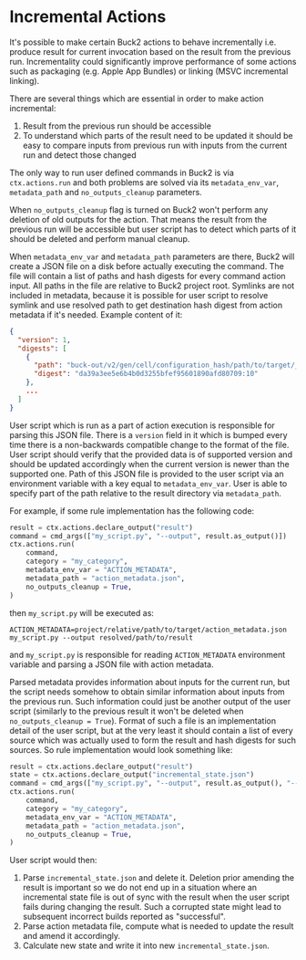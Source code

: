 # Incremental Actions

It's possible to make certain Buck2 actions to behave incrementally i.e. produce result for current invocation based on the result from the previous run. Incrementality could significantly improve performance of some actions such as packaging (e.g. Apple App Bundles) or linking (MSVC incremental linking).

There are several things which are essential in order to make action incremental:
1. Result from the previous run should be accessible
2. To understand which parts of the result need to be updated it should be easy to compare inputs from previous run with inputs from the current run and detect those changed

The only way to run user defined commands in Buck2 is via `ctx.actions.run` and both problems are solved via its `metadata_env_var`, `metadata_path` and `no_outputs_cleanup` parameters.

When `no_outputs_cleanup` flag is turned on Buck2 won't perform any deletion of old outputs for the action. That means the result from the previous run will be accessible but user script has to detect which parts of it should be deleted and perform manual cleanup.

When `metadata_env_var` and `metadata_path` parameters are there, Buck2 will create a JSON file on a disk before actually executing the command. The file will contain a list of paths and hash digests for every command action input. All paths in the file are relative to Buck2 project root. Symlinks are not included in metadata, because it is possible for user script to resolve symlink and use resolved path to get destination hash digest from action metadata if it's needed. Example content of it:

```json
{
  "version": 1,
  "digests": [
    {
      "path": "buck-out/v2/gen/cell/configuration_hash/path/to/target/__target_name__/generated_file",
      "digest": "da39a3ee5e6b4b0d3255bfef95601890afd80709:10"
    },
    ...
  ]
}
```

User script which is run as a part of action execution is responsible for parsing this JSON file. There is a `version` field in it which is bumped every time there is a non-backwards compatible change to the format of the file. User script should verify that the provided data is of supported version and should be updated accordingly when the current version is newer than the supported one. Path of this JSON file is provided to the user script via an environment variable with a key equal to `metadata_env_var`. User is able to specify part of the path relative to the result directory via `metadata_path`.

For example, if some rule implementation has the following code:
```python
result = ctx.actions.declare_output("result")
command = cmd_args(["my_script.py", "--output", result.as_output()])
ctx.actions.run(
    command,
    category = "my_category",
    metadata_env_var = "ACTION_METADATA",
    metadata_path = "action_metadata.json",
    no_outputs_cleanup = True,
)
```
then `my_script.py` will be executed as:
```shell
ACTION_METADATA=project/relative/path/to/target/action_metadata.json my_script.py --output resolved/path/to/result
```
and `my_script.py` is responsible for reading `ACTION_METADATA` environment variable and parsing a JSON file with action metadata.

Parsed metadata provides information about inputs for the current run, but the script needs somehow to obtain similar information about inputs from the previous run. Such information could just be another output of the user script (similarly to the previous result it won't be deleted when `no_outputs_cleanup = True`). Format of such a file is an implementation detail of the user script, but at the very least it should contain a list of every source which was actually used to form the result and hash digests for such sources. So rule implementation would look something like:

```python
result = ctx.actions.declare_output("result")
state = ctx.actions.declare_output("incremental_state.json")
command = cmd_args(["my_script.py", "--output", result.as_output(), "--incremental-state", state.as_output()])
ctx.actions.run(
    command,
    category = "my_category",
    metadata_env_var = "ACTION_METADATA",
    metadata_path = "action_metadata.json",
    no_outputs_cleanup = True,
)
```

User script would then:
1. Parse `incremental_state.json` and delete it. Deletion prior amending the result is important so we do not end up in a situation where an incremental state file is out of sync with the result when the user script fails during changing the result. Such a corrupted state might lead to subsequent incorrect builds reported as "successful".
2. Parse action metadata file, compute what is needed to update the result and amend it accordingly.
3. Calculate new state and write it into new `incremental_state.json`.
